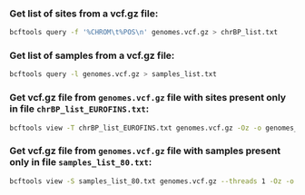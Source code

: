 
### Get list of sites from a vcf.gz file:
```bash
bcftools query -f '%CHROM\t%POS\n' genomes.vcf.gz > chrBP_list.txt
```

### Get list of samples from a vcf.gz file:
```bash
bcftools query -l genomes.vcf.gz > samples_list.txt
```

### Get vcf.gz file from `genomes.vcf.gz` file with sites present only in file `chrBP_list_EUROFINS.txt`:
```bash
bcftools view -T chrBP_list_EUROFINS.txt genomes.vcf.gz -Oz -o genomes_EUROFINS.vcf.gz
```

### Get vcf.gz file from `genomes.vcf.gz` file with samples present only in file `samples_list_80.txt`:
```bash
bcftools view -S samples_list_80.txt genomes.vcf.gz --threads 1 -Oz -o genomes_80-samples.vcf.gz
```
